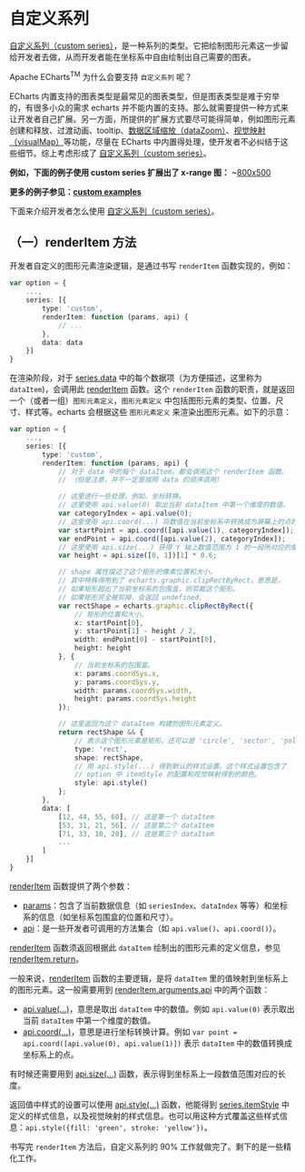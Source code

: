 # 自定义系列

[自定义系列（custom series）](option.html#series-custom)，是一种系列的类型。它把绘制图形元素这一步留给开发者去做，从而开发者能在坐标系中自由绘制出自己需要的图表。

Apache ECharts<sup>TM</sup> 为什么会要支持 `自定义系列` 呢？

ECharts 内置支持的图表类型是最常见的图表类型，但是图表类型是难于穷举的，有很多小众的需求 echarts 并不能内置的支持。那么就需要提供一种方式来让开发者自己扩展。另一方面，所提供的扩展方式要尽可能得简单，例如图形元素创建和释放、过渡动画、tooltip、[数据区域缩放（dataZoom）](option.html#dataZoom)、[视觉映射（visualMap）](option.html#visualMap)等功能，尽量在 ECharts 中内置得处理，使开发者不必纠结于这些细节。综上考虑形成了 [自定义系列（custom series）](option.html#series-custom)。

**例如，下面的例子使用 custom series 扩展出了 x-range 图：**
~[800x500](${galleryViewPath}custom-profile&reset=1&edit=1)

**更多的例子参见：[custom examples](${websitePath}/examples/zh/index.html#chart-type-custom)**

下面来介绍开发者怎么使用 [自定义系列（custom series）](option.html#series-custom)。


## （一）renderItem 方法

开发者自定义的图形元素渲染逻辑，是通过书写 `renderItem` 函数实现的，例如：

```ts
var option = {
    ...,
    series: [{
        type: 'custom',
        renderItem: function (params, api) {
            // ...
        },
        data: data
    }]
}
```

在渲染阶段，对于 [series.data](option.html#series-custom.data) 中的每个数据项（为方便描述，这里称为 `dataItem`)，会调用此 [renderItem](option.html#series-custom.renderItem) 函数。这个 `renderItem` 函数的职责，就是返回一个（或者一组）`图形元素定义`，`图形元素定义` 中包括图形元素的类型、位置、尺寸、样式等。echarts 会根据这些 `图形元素定义` 来渲染出图形元素。如下的示意：


```ts
var option = {
    ...,
    series: [{
        type: 'custom',
        renderItem: function (params, api) {
            // 对于 data 中的每个 dataItem，都会调用这个 renderItem 函数。
            // （但是注意，并不一定是按照 data 的顺序调用）

            // 这里进行一些处理，例如，坐标转换。
            // 这里使用 api.value(0) 取出当前 dataItem 中第一个维度的数值。
            var categoryIndex = api.value(0);
            // 这里使用 api.coord(...) 将数值在当前坐标系中转换成为屏幕上的点的像素值。
            var startPoint = api.coord([api.value(1), categoryIndex]);
            var endPoint = api.coord([api.value(2), categoryIndex]);
            // 这里使用 api.size(...) 获得 Y 轴上数值范围为 1 的一段所对应的像素长度。
            var height = api.size([0, 1])[1] * 0.6;

            // shape 属性描述了这个矩形的像素位置和大小。
            // 其中特殊得用到了 echarts.graphic.clipRectByRect，意思是，
            // 如果矩形超出了当前坐标系的包围盒，则剪裁这个矩形。
            // 如果矩形完全被剪掉，会返回 undefined.
            var rectShape = echarts.graphic.clipRectByRect({
                // 矩形的位置和大小。
                x: startPoint[0],
                y: startPoint[1] - height / 2,
                width: endPoint[0] - startPoint[0],
                height: height
            }, {
                // 当前坐标系的包围盒。
                x: params.coordSys.x,
                y: params.coordSys.y,
                width: params.coordSys.width,
                height: params.coordSys.height
            });

            // 这里返回为这个 dataItem 构建的图形元素定义。
            return rectShape && {
                // 表示这个图形元素是矩形。还可以是 'circle', 'sector', 'polygon' 等等。
                type: 'rect',
                shape: rectShape,
                // 用 api.style(...) 得到默认的样式设置。这个样式设置包含了
                // option 中 itemStyle 的配置和视觉映射得到的颜色。
                style: api.style()
            };
        },
        data: [
            [12, 44, 55, 60], // 这是第一个 dataItem
            [53, 31, 21, 56], // 这是第二个 dataItem
            [71, 33, 10, 20], // 这是第三个 dataItem
            ...
        ]
    }]
}
```


[renderItem](option.html#series-custom.renderItem) 函数提供了两个参数：
+ [params](option.html#series-custom.renderItem.arguments.params)：包含了当前数据信息（如 `seriesIndex`、`dataIndex` 等等）和坐标系的信息（如坐标系包围盒的位置和尺寸）。
+ [api](option.html#series-custom.renderItem.arguments.api)：是一些开发者可调用的方法集合（如 `api.value()`、`api.coord()`）。

[renderItem](option.html#series-custom.renderItem) 函数须返回根据此 `dataItem` 绘制出的图形元素的定义信息，参见 [renderItem.return](option.html#series-custom.renderItem.return)。

一般来说，[renderItem](option.html#series-custom.renderItem) 函数的主要逻辑，是将 `dataItem` 里的值映射到坐标系上的图形元素。这一般需要用到 [renderItem.arguments.api](option.html#series-custom.renderItem.arguments.api) 中的两个函数：
+ [api.value(...)](option.html#series-custom.renderItem.arguments.api.value)，意思是取出 `dataItem` 中的数值。例如 `api.value(0)` 表示取出当前 `dataItem` 中第一个维度的数值。
+ [api.coord(...)](option.html#series-custom.renderItem.arguments.api.coord)，意思是进行坐标转换计算。例如 `var point = api.coord([api.value(0), api.value(1)])` 表示 `dataItem` 中的数值转换成坐标系上的点。

有时候还需要用到 [api.size(...)](option.html#series-custom.renderItem.arguments.api.size) 函数，表示得到坐标系上一段数值范围对应的长度。

返回值中样式的设置可以使用 [api.style(...)](option.html#series-custom.renderItem.arguments.api.style) 函数，他能得到 [series.itemStyle](option.html#series-custom.itemStyle) 中定义的样式信息，以及视觉映射的样式信息。也可以用这种方式覆盖这些样式信息：`api.style({fill: 'green', stroke: 'yellow'})`。

书写完 `renderItem` 方法后，自定义系列的 90% 工作就做完了。剩下的是一些精化工作。
